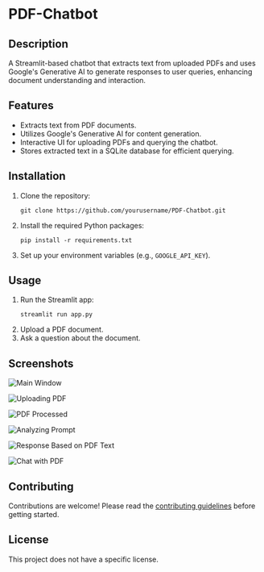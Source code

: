 # PDF-Chatbot

## Description

A Streamlit-based chatbot that extracts text from uploaded PDFs and uses Google's Generative AI to generate responses to user queries, enhancing document understanding and interaction.

## Features

- Extracts text from PDF documents.
- Utilizes Google's Generative AI for content generation.
- Interactive UI for uploading PDFs and querying the chatbot.
- Stores extracted text in a SQLite database for efficient querying.

## Installation

1. Clone the repository:
   ```
   git clone https://github.com/yourusername/PDF-Chatbot.git
   ```
2. Install the required Python packages:
   ```
   pip install -r requirements.txt
   ```
3. Set up your environment variables (e.g., `GOOGLE_API_KEY`).

## Usage

1. Run the Streamlit app:
   ```
   streamlit run app.py
   ```
2. Upload a PDF document.
3. Ask a question about the document.

## Screenshots

![Main Window](![Screenshot_13-4-2024_21848_localhost](https://github.com/Vaibhav-crux/PDF-Chatbot/assets/122672330/68365f75-85a4-4c9d-b70d-cf48c3497402))

![Uploading PDF](![Screenshot_13-4-2024_2194_localhost](https://github.com/Vaibhav-crux/PDF-Chatbot/assets/122672330/ad1c1a6d-fd5c-4736-9e2e-3991991dca61))

![PDF Processed](![Screenshot_13-4-2024_21918_localhost](https://github.com/Vaibhav-crux/PDF-Chatbot/assets/122672330/c9ea6d01-48a3-439e-aa12-c38cbc557951))

![Analyzing Prompt](![Screenshot_13-4-2024_21954_localhost](https://github.com/Vaibhav-crux/PDF-Chatbot/assets/122672330/f3f203db-0f16-428c-9a7d-501a49449089))

![Response Based on PDF Text](![Screenshot_13-4-2024_211020_localhost](https://github.com/Vaibhav-crux/PDF-Chatbot/assets/122672330/f7bf9741-3f11-43af-9015-f1762f0f2f4d))


![Chat with PDF](path/to/chat_with_pdf_screenshot.png)

## Contributing

Contributions are welcome! Please read the [contributing guidelines](CONTRIBUTING.md) before getting started.

## License

This project does not have a specific license.
